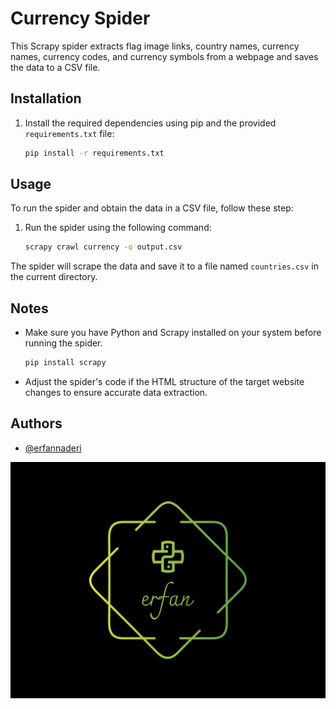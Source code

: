 
# Currency Spider

This Scrapy spider extracts flag image links, country names, currency names, currency codes, and currency symbols from a webpage and saves the data to a CSV file.

## Installation



1. Install the required dependencies using pip and the provided `requirements.txt` file:

    ```bash
    pip install -r requirements.txt
    ```

## Usage

To run the spider and obtain the data in a CSV file, follow these step:

1. Run the spider using the following command:
   ```bash
   scrapy crawl currency -o output.csv

   ```

The spider will scrape the data and save it to a file named `countries.csv` in the current directory.

## Notes

- Make sure you have Python and Scrapy installed on your system before running the spider.
  ```bash
  pip install scrapy
   ```
- Adjust the spider's code if the HTML structure of the target website changes to ensure accurate data extraction.

## Authors

- [@erfannaderi](https://github.com/erfannaderi)


![Logo](https://github.com/erfannaderi/daneshkar/blob/main/erfan-high-resolution-logo.png?raw=true)
